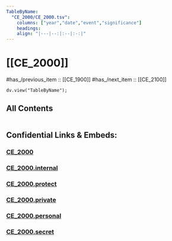 ```yaml
---
TableByName:
  "CE_2000/CE_2000.tsv": 
    columns: ["year","date","event","significance"] 
    headings: 
    align: "|---|--:|:--|:-:|"
---
```



# [[CE_2000]] 

#has_/previous_item :: [[CE_1900]] 
#has_/next_item  :: [[CE_2100]] 


``` dataviewjs
dv.view("TableByName");
```



## All Contents

```folderv
```





## Confidential Links & Embeds: 

### [CE_2000](/_public/Time-Ages/human-ages/History~CE/CE_2000.md) 

### [CE_2000.internal](/_internal/Time-Ages/human-ages/History~CE/CE_2000.internal.md) 

### [CE_2000.protect](/_protect/Time-Ages/human-ages/History~CE/CE_2000.protect.md) 

### [CE_2000.private](/_private/Time-Ages/human-ages/History~CE/CE_2000.private.md) 

### [CE_2000.personal](/_personal/Time-Ages/human-ages/History~CE/CE_2000.personal.md) 

### [CE_2000.secret](/_secret/Time-Ages/human-ages/History~CE/CE_2000.secret.md) 
